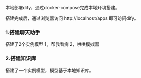 本地部署dify，通过docker-compose完成本地环境搭建。

搭建完成后，通过浏览器访问 http://localhost/apps 即可访问dify。

### 1.搭建聊天助手
搭建了2个实例模型
1，帮我看病
2，哄哄模拟器

### 2.搭建知识库
搭建了一个实例模型，模型基于本地知识库。


